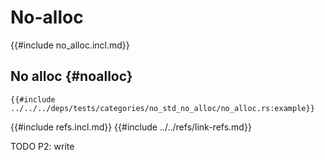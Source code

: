 # No-alloc

{{#include no_alloc.incl.md}}

## No alloc {#noalloc}

```rust,editable
{{#include ../../../deps/tests/categories/no_std_no_alloc/no_alloc.rs:example}}
```

{{#include refs.incl.md}}
{{#include ../../refs/link-refs.md}}

<div class="hidden">
TODO P2: write
</div>
